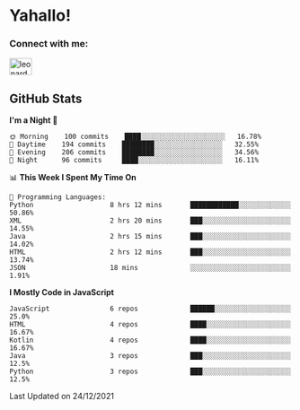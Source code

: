 # Yahallo!


<!-- ## 🔗 Links -->
### Connect with me:
<p  align="left">
<a  href="https://linkedin.com/in/leonards03"  target="blank"><img  align="center"  src="https://raw.githubusercontent.com/rahuldkjain/github-profile-readme-generator/master/src/images/icons/Social/linked-in-alt.svg"  alt="leonards03"  height="30"  width="40" /></a>
</p>

<!--   

<h3 align="left">Languages and Tools:</h3>
<p align="left"> 
<a href="https://developer.android.com" target="_blank"> 
  <img src="https://raw.githubusercontent.com/devicons/devicon/master/icons/android/android-original-wordmark.svg" alt="android" width="40" height="40"/> 
</a> 
<a  href="https://kotlinlang.org"  target="_blank">  
  <img  src="https://www.vectorlogo.zone/logos/kotlinlang/kotlinlang-icon.svg"  alt="kotlin"  width="40"  height="40"/>  
</a>
<a href="https://www.w3schools.com/css/" target="_blank"> 
  <img src="https://raw.githubusercontent.com/devicons/devicon/master/icons/css3/css3-original-wordmark.svg" alt="css3" width="40" height="40"/> 
</a>  
<a href="https://www.w3.org/html/" target="_blank"> 
  <img src="https://raw.githubusercontent.com/devicons/devicon/master/icons/html5/html5-original-wordmark.svg" alt="html5" width="40" height="40"/> 
</a>
<a href="https://developer.mozilla.org/en-US/docs/Web/JavaScript" target="_blank"> 
  <img src="https://raw.githubusercontent.com/devicons/devicon/master/icons/javascript/javascript-original.svg" alt="javascript" width="40" height="40"/> 
</a> 
<a href="https://www.typescriptlang.org/" target="_blank"> 
  <img src="https://raw.githubusercontent.com/devicons/devicon/master/icons/typescript/typescript-original.svg" alt="typescript" width="40" height="40"/> 
</a> 
</p> -->

## GitHub Stats
<!--START_SECTION:waka-->
**I'm a Night 🦉** 

```text
🌞 Morning    100 commits    ████░░░░░░░░░░░░░░░░░░░░░   16.78% 
🌆 Daytime    194 commits    ████████░░░░░░░░░░░░░░░░░   32.55% 
🌃 Evening    206 commits    ████████░░░░░░░░░░░░░░░░░   34.56% 
🌙 Night      96 commits     ████░░░░░░░░░░░░░░░░░░░░░   16.11%

```


📊 **This Week I Spent My Time On** 

```text
💬 Programming Languages: 
Python                   8 hrs 12 mins       ████████████░░░░░░░░░░░░░   50.86% 
XML                      2 hrs 20 mins       ███░░░░░░░░░░░░░░░░░░░░░░   14.55% 
Java                     2 hrs 15 mins       ███░░░░░░░░░░░░░░░░░░░░░░   14.02% 
HTML                     2 hrs 12 mins       ███░░░░░░░░░░░░░░░░░░░░░░   13.74% 
JSON                     18 mins             ░░░░░░░░░░░░░░░░░░░░░░░░░   1.91%

```

**I Mostly Code in JavaScript** 

```text
JavaScript               6 repos             ██████░░░░░░░░░░░░░░░░░░░   25.0% 
HTML                     4 repos             ████░░░░░░░░░░░░░░░░░░░░░   16.67% 
Kotlin                   4 repos             ████░░░░░░░░░░░░░░░░░░░░░   16.67% 
Java                     3 repos             ███░░░░░░░░░░░░░░░░░░░░░░   12.5% 
Python                   3 repos             ███░░░░░░░░░░░░░░░░░░░░░░   12.5%

```



 Last Updated on 24/12/2021
<!--END_SECTION:waka-->

<!-- 
<p><img align="left" src="https://github-readme-stats.vercel.app/api/top-langs?username=leonards03&show_icons=true&locale=en&layout=compact" alt="leonards03" /></p>
<p><img align="center" src="https://github-readme-streak-stats.herokuapp.com/?user=leonards03&" alt="leonards03" /></p>
 -->
<!-- - 🌱 I’m currently learning Mobile Development (Android)
 -->
<!--
**Leonards03/Leonards03** is a ✨ _special_ ✨ repository because its `README.md` (this file) appears on your GitHub profile.

Here are some ideas to get you started:

- 🔭 I’m currently working on ...
- 🌱 I’m currently learning ...
- 👯 I’m looking to collaborate on ...
- 🤔 I’m looking for help with ...
- 💬 Ask me about ...
- 📫 How to reach me: ...
- 😄 Pronouns: ...
- ⚡ Fun fact: ...
-->
